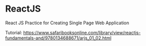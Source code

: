 # ReactJS
React JS Practice for Creating Single Page Web Application

Tutorial: https://www.safaribooksonline.com/library/view/reactjs-fundamentals-and/9780134688671/arjs_01_02.html
